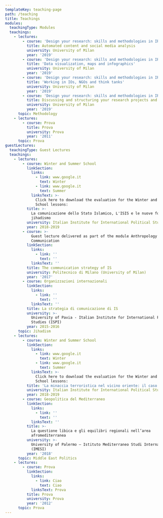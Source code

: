 ```yaml
---
templateKey: teaching-page
path: /teaching
title: Teachings
modules:
  teachingType: Modules
  teachings:
    - lectures:
        - course: 'Design your research: skills and methodologies in IR'
          title: Automated content and social media analysis
          university: University of Milan
          year: '2019'
        - course: 'Design your research: skills and methodologies in IR'
          title: 'Data visualization, maps and infographics'
          university: University of Milan
          year: '2019'
        - course: 'Design your research: skills and methodologies in IR'
          title: 'Working in IOs, NGOs and think tanks'
          university: University of Milan
          year: '2019'
        - course: 'Design your research: skills and methodologies in IR'
          title: Discussing and structuring your research projects and dissertations
          university: University of Milan
          year: '2019'
      topic: Methodology
    - lectures:
        - course: Prova
          title: Prova
          university: Prova
          year: '2011'
      topic: Prova
guestLectures:
  teachingType: Guest Lectures
  teachings:
    - lectures:
        - course: Winter and Summer School
          linkSection:
            links:
              - link: www.google.it
                text: Winter
              - link: www.google.it
                text: Summer
            linksText: >-
              Click here to download the evaluation for the Winter and Summer
              School lessons:
          title: >-
            La comunicazione dello Stato Islamico, L'ISIS e le nuove forme del
            jihadismo
          university: Italian Institute for International Political Studies (ISPI)
          year: 2018-2019
        - course: >-
            Guest lecture delivered as part of the module Anthropology of
            Communication
          linkSection:
            links:
              - link: ''
                text: ''
            linksText: ''
          title: The communication strategy of IS
          university: Politecnico di Milano (University of Milan)
          year: '2017'
        - course: Organizzazioni internazionali
          linkSection:
            links:
              - link: ''
                text: ''
            linksText: ''
          title: La strategia di comunicazione di IS
          university: >-
            University of Pavia - Italian Institute for International Political
            Studies (ISPI)
          year: 2015-2016
      topic: Jihadism
    - lectures:
        - course: Winter and Summer School
          linkSection:
            links:
              - link: www.google.it
                text: Winter
              - link: www.google.it
                text: Summer
            linksText: >-
              Click here to download the evaluation for the Winter and Summer
              School lessons:
          title: 'La minaccia terroristica nel vicino oriente: il caso dell’Egitto'
          university: Italian Institute for International Political Studies (ISPI)
          year: 2018-2019
        - course: Geopolitica del Mediterraneo
          linkSection:
            links:
              - link: ''
                text: ''
            linksText: ''
          title: >-
            La questione libica e gli equilibri regionali nell’area
            afromediterranea
          university: >-
            University of Palermo – Istituto Mediterraneo Studi Internazionali
            (IMESI)
          year: '2018'
      topic: Middle East Politics
    - lectures:
        - course: Prova
          linkSection:
            links:
              - link: Ciao
                text: Ciao
            linksText: Prova
          title: Prova
          university: Prova
          year: '2012'
      topic: Prova
---
```


